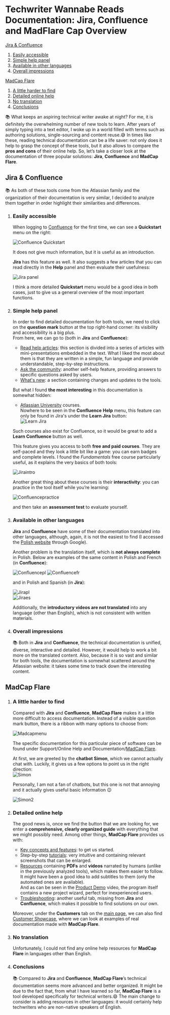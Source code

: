 # **Techwriter Wannabe Reads Documentation: Jira, Confluence and MadFlare Cap Overview**


   [Jira & Confluence](#jira--confluence)  
   1. [Easily accessible](#easily-accessible)
   2. [Simple help panel](#simple-help-panel)
   3. [Available in other languages](#available-in-other-languages)
   4. [Overall impressions](#overall-impressions)  
   
   [MadCap Flare](#madcap-flare)  
   1. [A little harder to find](#a-little-harder-to-find)
   2. [Detailed online help](#detailed-online-help)
   3. [No translation](#no-translation)
   4. [Conclusions](#conclusions)

📚 What keeps an aspiring technical writer awake at night? For me, it is definitely the overwhelming number of new tools to learn. After years of simply typing into a text editor, I woke up in a world filled with terms such as authoring solutions, single-sourcing and content reuse.😅 In times like these, reading technical documentation can be a life saver: not only does it help to grasp the concept of these tools, but it also allows to compare the **pros and cons** of their online help. So, let’s take a closer look at the documentation of three popular solutions: **Jira**, **Confluence** and **MadCap Flare**.

## Jira & Confluence
 
📚 As both of these tools come from the Atlassian family and the organization of their documentation is very similar, I decided to analyze them together in order highlight their similarities and differences. 

1. ### **Easily accessible** 

    When logging to [Confluence](https://techcommvistula.atlassian.net/wiki/spaces/TECHCOMMVI/overview) for the first time, we can see a **Quickstart** menu on the right:  

    ![Confluence Quickstart](confluence1.jpeg)  

    It does not give much information, but it is useful as an introduction.  

    **Jira** has this feature as well. It also suggests a few articles that you can read directly in the **Help** panel and then evaluate their usefulness:  

    ![Jira panel](jira2.jpeg)

    I think a more detailed **Quickstart** menu would be a good idea in both cases, just to give us a general overview of the most important functions.  
 
2. ### **Simple help panel**  

    In order to find detailed documentation for both tools, we need to click on the **question mark** button at the top right-hand corner: its visibility and accessibility is a big plus.  
    From here, we can go to (both in **Jira** and **Confluence**):  
    * [Read help articles](https://support.atlassian.com/confluence-cloud/resources/): this section is divided into a series of articles with mini-presentations embedded in the text. What I liked the most about them is that they are written in a simple, fun language and provide understandable, step-by-step instructions.  
    * [Ask the community](https://community.atlassian.com/t5/Confluence/ct-p/confluence): another self-help feature, providing answers to specific questions asked by users.  
    * [What's new](https://confluence.atlassian.com/cloud/blog): a section containing changes and updates to the tools.  

    But what I found **the most interesting** in this documentation is somewhat hidden: 
    * [Atlassian University](https://university.atlassian.com/student/catalog) courses.  
    Nowhere to be seen in the **Confluence** **Help** menu, this feature can only be found in Jira's under the **Learn Jira** button:  
    ![Learn Jira](jira3.jpeg)  

    Such courses also exist for Confluence, so it would be great to add a **Learn Confluence** button as well.  

    This feature gives you access to both **free and paid courses**. They are self-paced and they look a little bit like a game: you can earn badges and complete levels. I found the *Fundamentals* free course particularly useful, as it explains the very basics of both tools:  

    ![Jiraintro](jira1.jpeg)  


    Another great thing about these courses is their **interactivity**: you can practice in the tool itself while you’re learning:

    ![Confluencepractice](confluence2.jpeg)  


    and then take an **assessment test** to evaluate yourself.  

3. ### **Available in other languages**  

    **Jira** and **Confluence** have some of their documentation translated into other languages, although, again, it is not the easiest to find (I accessed the [Polish website](https://www.atlassian.com/pl/software/confluence) through Google).  

    Another problem is the translation itself, which is **not always complete** in Polish. Below are examples of the same content in Polish and French (in **Confluence**):  

    ![Confluencepl](confluencepl.jpeg)
    ![Confluencefr](confluencefr.jpeg)  

    and in Polish and Spanish (in **Jira**):  

    ![Jirapl](jirapl.jpeg)  
    ![Jiraes](jiraesp.jpeg)  

    Additionally, the **introductory videos are not translated** into any language (other than English), which is not consistent with written materials.  
  
4. ### **Overall impressions**
   
    📚 Both in **Jira** and **Confluence**, the technical documentation is unified, diverse, interactive and detailed. However, it would help to work a bit more on the translated content. Also, because it is so vast and similar for both tools, the documentation is somewhat scattered around the Atlassian website: it takes some time to track down the interesting content.  

  

## MadCap Flare  

1. ### **A little harder to find**  

    Compared with **Jira** and **Confluence**, **MadCap Flare** makes it a little more difficult to access documentation. Instead of a visible question mark button, there is a ribbon with many options to choose from:  

    ![Madcapmenu](madcap3.jpeg)  

    The specific documentation for this particular piece of software can be found under Support/Online Help and Documentation/[MadCap Flare](https://help.madcapsoftware.com/flare2021r2/Content/Flare/Introduction/Home.htm).  

    At first, we are greeted by the **chatbot Simon**, which we cannot actually chat with. Luckily, it gives us a few options to point us in the right direction:  
    ![Simon](madcap2.jpeg)  

    Personally, I am not a fan of chatbots, but this one is not that annoying and it actually gives useful basic information 😉 

    ![Simon2](madcap1.jpeg)  
  

2. ### **Detailed online help**  

    The good news is, once we find the button that we are looking for, we enter a **comprehensive, clearly organized guide** with everything that we might possibly need. Among other things, **MadCap Flare** provides us with:
    * [Key concepts and features](https://help.madcapsoftware.com/flare2021r2/Content/Flare/Introduction/Features/Key-Features.htm): to get us started.   
    * Step-by-step [tutorials](https://help.madcapsoftware.com/flare2021r2/Content/Flare/Tutorials/Tutorials.htm): very intuitive and containing relevant screenshots that can be enlarged.  
    * [Resources](https://help.madcapsoftware.com/flare2021r2/Content/Flare/Introduction/Resources.htm) containing **PDFs** and **videos** narrated by humans (unlike in the previously analyzed tools), which makes them easier to follow. It might have been a good idea to add subtitles to them (only the automated ones are available).  
    And as can be seen in the [Product Demo](https://www.madcapsoftware.com/videos/flare/product-demo-an-overview-of-madcap-flare/#content) video, the program itself contains a new project wizard, perfect for inexperienced users.  
    * [Troubleshooting](https://help.madcapsoftware.com/flare2021r2/Content/Flare/Troubleshooting/Troubleshooting.htm): another useful tab, missing from **Jira** and **Confluence**, which makes it possible to find solutions on our own.  

    Moreover, under the **Customers** tab on the [main page](https://www.madcapsoftware.com), we can also find [Customer Showcase](https://www.madcapsoftware.com/customers/customer-showcase/), where we can look at examples of real documentation made with **MadCap Flare**.  

3. ### **No translation**  

    Unfortunately, I could not find any online help resources for **MadCap Flare** in languages other than English.  

4. ### **Conclusions**  

    📚 Compared to **Jira** and **Confluence**, **MadCap Flare**’s technical documentation seems more advanced and better organized. It might be due to the fact that, from what I have learned so far, **MadCap Flare** is a tool developed specifically for technical writers.😄 The main change to consider is adding resources in other languages: it would certainly help techwriters who are non-native speakers of English.  

